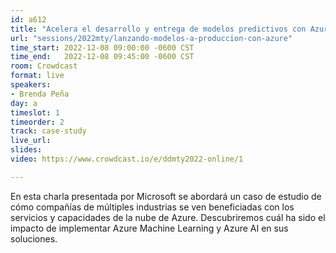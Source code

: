 ```yaml
---
id: a612
title: "Acelera el desarrollo y entrega de modelos predictivos con Azure Machine Learning"
url: "sessions/2022mty/lanzando-modelos-a-produccion-con-azure"
time_start: 2022-12-08 09:00:00 -0600 CST
time_end:   2022-12-08 09:45:00 -0600 CST
room: Crowdcast
format: live
speakers:
- Brenda Peña
day: a
timeslot: 1
timeorder: 2
track: case-study
live_url: 
slides: 
video: https://www.crowdcast.io/e/ddmty2022-online/1

---
```


En esta charla presentada por Microsoft se abordará un caso de estudio de cómo compañías de múltiples industrias se ven beneficiadas con los servicios y capacidades de la nube de Azure. Descubriremos cuál ha sido el impacto de implementar Azure Machine Learning y Azure AI en sus soluciones.


